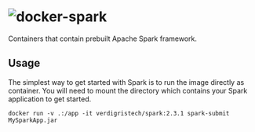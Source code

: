 # ![docker-spark](https://s3-us-west-2.amazonaws.com/verdigris/spark-docker.svg)

Containers that contain prebuilt Apache Spark framework.

## Usage

The simplest way to get started with Spark is to run the image directly as
container. You will need to mount the directory which contains your Spark
application to get started.

```console
docker run -v .:/app -it verdigristech/spark:2.3.1 spark-submit MySparkApp.jar
```
